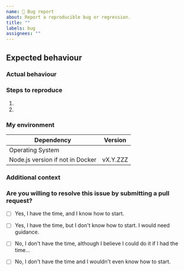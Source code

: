 ```yaml
---
name: 🐛 Bug report
about: Report a reproducible bug or regression.
title: ""
labels: bug
assignees: ""
---
```


<!--
  Please follow the template.  If you don't, your issue may be closed.
  Make sure to search existing issues first to avoid creating duplicates.
  Contributing guidelines: https://github.com/DawnbrandBots/emcee-tournament-bot/master/.github/CONTRIBUTING.md
  Code of conduct: https://github.com/DawnbrandBots/emcee-tournament-bot/master/.github/CODE_OF_CONDUCT.md

  Have a question?  This is not the right place for general support or feature requests.
  Instead, join our Discord server and send inquires that way ➡️ https://discord.gg/GrMGspZ
-->

## Expected behaviour

<!--
  A clear and concise description of what you expected to happen.
-->


### Actual behaviour

<!--
  A clear and concise description of what actually happened.
-->


### Steps to reproduce

<!--
  Your bug will be investigated much faster if we can replicate your problem easily.
  Issues without reproduction steps may be closed as not actionable.
-->

1.
2.


### My environment

<!--
  Please add any relevant dependencies to this table at the end.
-->

| Dependency                       | Version  |
| ---                              | ---      |
| Operating System                 |          |
| Node.js version if not in Docker | vX.Y.ZZZ | <!-- run `node -v` to obtain this -->


### Additional context

<!--
  Add any other context about the bug report here.
-->


### Are you willing to resolve this issue by submitting a pull request?

<!--
  First-time contributors are welcome! 😊
-->

- [ ] Yes, I have the time, and I know how to start.
- [ ] Yes, I have the time, but I don't know how to start. I would need guidance.
- [ ] No, I don't have the time, although I believe I could do it if I had the time...
- [ ] No, I don't have the time and I wouldn't even know how to start.


<!--
  👋 Have a great day and thank you for the bug report!
-->
